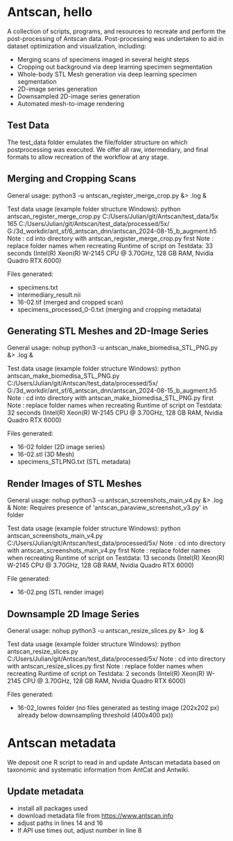 # Antscan, hello
A collection of scripts, programs, and resources to recreate and perform the post-processing of Antscan data.
Post-processing was undertaken to aid in dataset optimization and visualization, including:
- Merging scans of specimens imaged in several height steps
- Cropping out background via deep learning specimen segmentation
- Whole-body STL Mesh generation via deep learning specimen segmentation
- 2D-image series generation
- Downsampled 2D-image series generation
- Automated mesh-to-image rendering


## Test Data
The test_data folder emulates the file/folder structure on which postprocessing was executed.
We offer all raw, intermediary, and final formats to allow recreation of the workflow at any stage.

## Merging and Cropping Scans
General usage:
python3 -u antscan_register_merge_crop.py <path-to-scan-folder> <z-shift> <path-to-processed-folder> <path-to-dnn> <path-to-biomedisa> &> <log-filename>.log &

Test data usage (example folder structure Windows):
python antscan_register_merge_crop.py C:/Users/Julian/git/Antscan/test_data/5x 165 C:/Users/Julian/git/Antscan/test_data/processed/5x/ G:/3d_workdir/ant_sf/6_antscan_dnn/antscan_2024-08-15_b_augment.h5
Note : cd into directory with antscan_register_merge_crop.py first
Note : replace folder names when recreating
Runtime of script on Testdata: 33 seconds (Intel(R) Xeon(R) W-2145 CPU @ 3.70GHz, 128 GB RAM, Nvidia Quadro RTX 6000)

Files generated:
- specimens.txt
- intermediary_result.nii
- 16-02.tif (merged and cropped scan)
- specimens_processed_0-0.txt (merging and cropping metadata)

## Generating STL Meshes and 2D-Image Series
General usage:
nohup python3 -u antscan_make_biomedisa_STL_PNG.py <path-to-processed-folder> &> <log-filename>.log &

Test data usage (example folder structure Windows):
python antscan_make_biomedisa_STL_PNG.py C:/Users/Julian/git/Antscan/test_data/processed/5x/ G:/3d_workdir/ant_sf/6_antscan_dnn/antscan_2024-08-15_b_augment.h5
Note : cd into directory with antscan_make_biomedisa_STL_PNG.py first
Note : replace folder names when recreating
Runtime of script on Testdata: 32 seconds (Intel(R) Xeon(R) W-2145 CPU @ 3.70GHz, 128 GB RAM, Nvidia Quadro RTX 6000)

Files generated:
- 16-02 folder (2D image series)
- 16-02.stl (3D Mesh)
- specimens_STLPNG.txt (STL metadata)

## Render Images of STL Meshes
General usage:
nohup python3 -u antscan_screenshots_main_v4.py <path-to-processed-folder> &> <log-filename>.log &
Note: Requires presence of 'antscan_paraview_screenshot_v3.py' in folder

Test data usage (example folder structure Windows):
python antscan_screenshots_main_v4.py C:/Users/Julian/git/Antscan/test_data/processed/5x/
Note : cd into directory with antscan_screenshots_main_v4.py first
Note : replace folder names when recreating
Runtime of script on Testdata: 13 seconds (Intel(R) Xeon(R) W-2145 CPU @ 3.70GHz, 128 GB RAM, Nvidia Quadro RTX 6000)

File generated:
- 16-02.png (STL render image)

## Downsample 2D Image Series
General usage:
nohup python3 -u antscan_resize_slices.py &> <log-filename>.log &

Test data usage (example folder structure Windows):
python antscan_resize_slices.py C:/Users/Julian/git/Antscan/test_data/processed/5x/
Note : cd into directory with antscan_resize_slices.py first
Note : replace folder names when recreating
Runtime of script on Testdata: 2 seconds (Intel(R) Xeon(R) W-2145 CPU @ 3.70GHz, 128 GB RAM, Nvidia Quadro RTX 6000)

Files generated:
- 16-02_lowres folder (no files generated as testing image (202x202 px) already below downsampling threshold (400x400 px))


# Antscan metadata

We deposit one R script to read in and update Antscan metadata based on taxonomic and systematic information from AntCat and Antwiki.

## Update metadata
- install all packages used
- download metadata file from https://www.antscan.info
- adjust paths in lines 14 and 16
- If API use times out, adjust number in line 8
